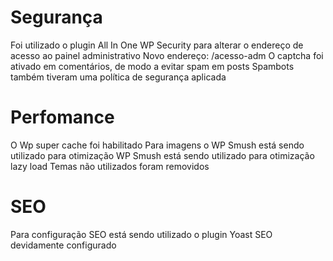 # Segurança
Foi utilizado o plugin All In One WP Security para alterar o endereço de acesso ao painel administrativo
Novo endereço: /acesso-adm
O captcha foi ativado em comentários, de modo a evitar spam em posts
Spambots também tiveram uma política de segurança aplicada

# Perfomance
O Wp super cache foi habilitado 
Para imagens o WP Smush está sendo utilizado para otimização
WP Smush está sendo utilizado para otimização lazy load
Temas não utilizados foram removidos

# SEO
Para configuração SEO está sendo utilizado o plugin Yoast SEO devidamente configurado

